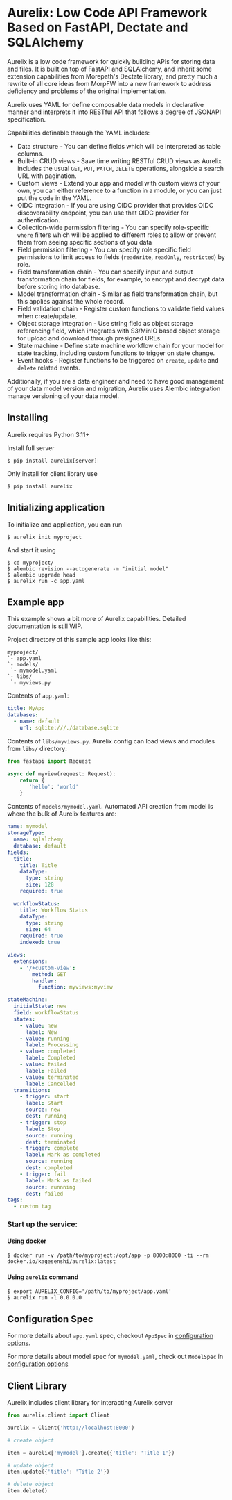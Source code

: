 # Aurelix: Low Code API Framework Based on FastAPI, Dectate and SQLAlchemy

Aurelix is a low code framework for quickly building APIs for storing data and files. It is built on top of FastAPI and SQLAlchemy, and inherit some extension capabilities from Morepath's Dectate library, and pretty much a rewrite of all core ideas from MorpFW into a new framework to address deficiency and problems of the original implementation. 

Aurelix uses YAML for define composable data models in declarative manner and interprets it into RESTful API that follows a degree of JSONAPI specification. 

Capabilities definable through the YAML includes:

- Data structure - You can define fields which will be interpreted as table columns.
- Built-in CRUD views - Save time writing RESTful CRUD views as Aurelix includes the usual `GET`, `PUT`, `PATCH`, `DELETE` operations, alongside a search URL with pagination.
- Custom views - Extend your app and model with custom views of your own, you can either reference to a function in a module, or you can just put the code in the YAML. 
- OIDC integration - If you are using OIDC provider that provides OIDC 
discoverability endpoint, you can use that OIDC provider for authentication.
- Collection-wide permission filtering - You can specify role-specific `where` filters which will be applied to different roles to allow or prevent them from seeing specific sections of you data
- Field permission filtering - You can specify role specific field permissions to limit access to fields (`readWrite`, `readOnly`, `restricted`) by role.
- Field transformation chain - You can specify input and output transformation chain for fields, for example, to encrypt and decrypt data before storing into database.
- Model transformation chain - Similar as field transformation chain, but this applies against the whole record.
- Field validation chain - Register custom functions to validate field values when create/update.
- Object storage integration - Use string field as object storage referencing field, which integrates with S3/MinIO based object storage for upload and download through presigned URLs.
- State machine - Define state machine workflow chain for your model for state tracking, including custom functions to trigger on state change.
- Event hooks - Register functions to be triggered on `create`, `update` and `delete` related events.

Additionally, if you are a data engineer and need to have good management of your data model version and migration, Aurelix uses Alembic integration manage versioning of your data model.

## Installing

Aurelix requires Python 3.11+

Install full server

```console
$ pip install aurelix[server]
```

Only install for client library use

```console
$ pip install aurelix
```

## Initializing application

To initialize and application, you can run

```console
$ aurelix init myproject
```

And start it using

```console
$ cd myproject/
$ alembic revision --autogenerate -m "initial model"
$ alembic upgrade head
$ aurelix run -c app.yaml
```

## Example app

This example shows a bit more of Aurelix capabilities. Detailed documentation is still WIP.

Project directory of this sample app looks like this:
```
myproject/
`- app.yaml
`- models/
 `- mymodel.yaml
`- libs/
 `- myviews.py
```

Contents of `app.yaml`:

```yaml
title: MyApp
databases:
  - name: default
    url: sqlite:///./database.sqlite
```

Contents of `libs/myviews.py`. Aurelix config can load views and modules from `libs/` directory:

```python
from fastapi import Request

async def myview(request: Request):
    return {
       'hello': 'world'
    }
```

Contents of `models/mymodel.yaml`. Automated API creation from model is where the bulk of Aurelix features are:


```yaml
name: mymodel
storageType:
  name: sqlalchemy
  database: default
fields:
  title:
    title: Title
    dataType:
      type: string
      size: 128
    required: true

  workflowStatus:
    title: Workflow Status
    dataType:
      type: string
      size: 64
    required: true
    indexed: true

views:
  extensions:
    - '/+custom-view':
        method: GET
        handler:
          function: myviews:myview

stateMachine:
  initialState: new
  field: workflowStatus
  states:
    - value: new
      label: New
    - value: running
      label: Processing
    - value: completed
      label: Completed
    - value: failed
      label: Failed
    - value: terminated
      label: Cancelled
  transitions:
    - trigger: start
      label: Start
      source: new
      dest: running
    - trigger: stop
      label: Stop
      source: running
      dest: terminated
    - trigger: complete
      label: Mark as completed
      source: running
      dest: completed
    - trigger: fail
      label: Mark as failed
      source: runnning
      dest: failed
tags:
  - custom tag
```

### Start up the service:

#### Using docker

```console
$ docker run -v /path/to/myproject:/opt/app -p 8000:8000 -ti --rm docker.io/kagesenshi/aurelix:latest
```

#### Using `aurelix` command

```console
$ export AURELIX_CONFIG='/path/to/myproject/app.yaml'
$ aurelix run -l 0.0.0.0
```

## Configuration Spec

For more details about `app.yaml` spec, checkout `AppSpec` in [configuration options](docs/config.md).

For more details about model spec for `mymodel.yaml`, check out `ModelSpec` in [configuration options](docs/config.md)

## Client Library 

Aurelix includes client library for interacting Aurelix server

```python
from aurelix.client import Client

aurelix = Client('http://localhost:8000')

# create object

item = aurelix['mymodel'].create({'title': 'Title 1'})

# update object
item.update({'title': 'Title 2'})

# delete object
item.delete()

```
